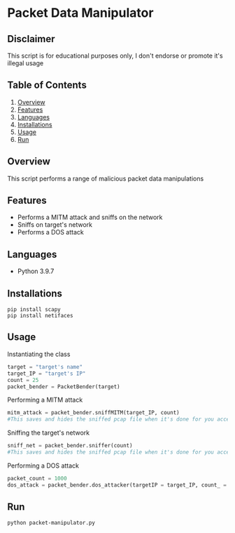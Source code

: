 # Packet Data Manipulator
## Disclaimer
This script is for educational purposes only, I don't endorse or promote it's illegal usage

## Table of Contents
1. [Overview](#overview)
2. [Features](#features)
3. [Languages](#languages)
4. [Installations](#installations)
5. [Usage](#usage)
6. [Run](#run)

## Overview
This script performs a range of malicious packet data manipulations

## Features
* Performs a MITM attack and sniffs on the network
* Sniffs on target's network
* Performs a DOS attack

## Languages
* Python 3.9.7

## Installations
```shell
pip install scapy
pip install netifaces
```

## Usage
Instantiating the class
```python
target = "target's name"
target_IP = "target's IP"
count = 25
packet_bender = PacketBender(target)
```

Performing a MITM attack
```python
mitm_attack = packet_bender.sniffMITM(target_IP, count)
#This saves and hides the sniffed pcap file when it's done for you access when you are ready
```

Sniffing the target's network
```python
sniff_net = packet_bender.sniffer(count)
#This saves and hides the sniffed pcap file when it's done for you access when you are ready
```

Performing a DOS attack
```python
packet_count = 1000
dos_attack = packet_bender.dos_attacker(targetIP = target_IP, count_ = packet_count)
```

## Run
```shell
python packet-manipulator.py
```